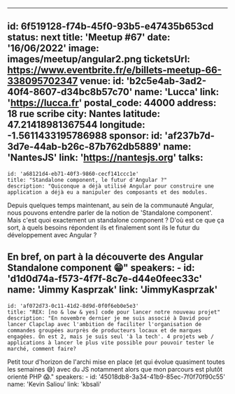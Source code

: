 ---
id: 6f519128-f74b-45f0-93b5-e47435b653cd
status: next
title: 'Meetup #67'
date: '16/06/2022'
image: images/meetup/angular2.png
ticketsUrl: https://www.eventbrite.fr/e/billets-meetup-66-338095702347
venue:
  id: 'b2c5e4ab-3ad2-40f4-8607-d34bc8b57c70'
  name: 'Lucca'
  link: 'https://lucca.fr'
  postal_code: 44000
  address: 18 rue scribe
  city: Nantes
  latitude: 47.21418981367544
  longitude: -1.5611433195786988
sponsor:
    id: 'af237b7d-3d7e-44ab-b26c-87b762db5889'
    name: 'NantesJS'
    link: 'https://nantesjs.org'
talks:
  -
    id: 'a68121d4-eb71-40f3-9860-cecf141ccc1e'
    title: "Standalone component, le futur d'Angular ?"
    description: "Quiconque a déjà utilisé Angular pour construire une application a déjà eu a manipuler des composants et des modules.

Depuis quelques temps maintenant, au sein de la communauté Angular, nous pouvons entendre parler de la notion de 'Standalone component'. Mais c'est quoi exactement un standalone component ? D'où est ce que ça sort, à quels besoins répondent ils et finalement sont ils le futur du développement avec Angular ?

En bref, on part à la découverte des Angular Standalone component 😁"
    speakers:
      -
          id: 'd1d0d74a-f573-4f7f-8c7e-d44e0feec33c'
          name: 'Jimmy Kasprzak'
          link: 'JimmyKasprzak'
  -
    id: 'af072d73-0c11-41d2-8d9d-0f0f6eb0e5e3'
    title: "REX: [no & low & yes] code pour lancer notre nouveau projet"
    description: "En novembre dernier je me suis associé à David pour lancer Clapclap avec l'ambition de faciliter l'organisation de commandes groupées aurprès de producteurs locaux et de marques engagées. On est 2, mais je suis seul 'à la tech'. 4 projets web / applications à lancer le plus vite possible pour pouvoir tester le marché, comment faire?

Petit tour d'horizon de l'archi mise en place (et qui évolue quasiment toutes les semaines 😅) avec du JS notamment alors que mon parcours est plutôt orienté PHP 😱."
    speakers:
      -
          id: '45018db8-3a34-41b9-85ec-7f0f70f90c55'
          name: 'Kevin Saliou'
          link: 'kbsali'
